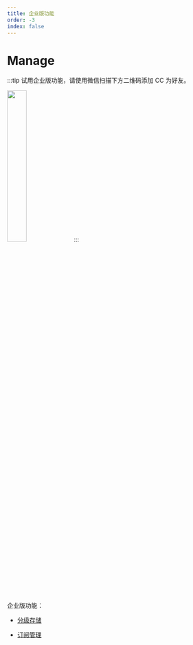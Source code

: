 ```yaml
---
title: 企业版功能
order: -3
index: false
---
```


# Manage

:::tip
试用企业版功能，请使用微信扫描下方二维码添加 CC 为好友。

<img src="https://dl.cnosdb.com/contact/u.jpg" style="width: 30%;height: 30%">
:::

企业版功能：

- [分级存储](../manage/tiered_storage.md)

- [订阅管理](../manage/subscriptions.md)

<contact-us />
